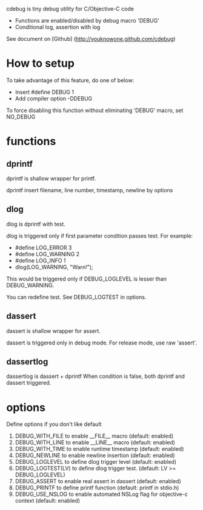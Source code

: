 cdebug is tiny debug utility for C/Objective-C code

 * Functions are enabled/disabled by debug macro 'DEBUG'
 * Conditional log, assertion with log

See document on [Github] (http://youknowone.github.com/cdebug)

# How to setup
To take advantage of this feature, do one of below:
 * Insert #define DEBUG 1
 * Add compiler option -DDEBUG

To force disabling this function without eliminating 'DEBUG' macro, set NO\_DEBUG

# functions
## dprintf
dprintf is shallow wrapper for printf.

dprintf insert filename, line number, timestamp, newline by options

## dlog
dlog is dprintf with test.

dlog is triggered only if first parameter condition passes test.
For example:
 * #define LOG\_ERROR 3
 * #define LOG\_WARNING 2
 * #define LOG\_INFO 1
 * dlog(LOG\_WARNING, "Warn!");

This would be triggered only if DEBUG\_LOGLEVEL is lesser than DEBUG\_WARNING.

You can redefine test. See DEBUG\_LOGTEST in options.

## dassert
dassert is shallow wrapper for assert.

dassert is triggered only in debug mode. For release mode, use raw 'assert'.

## dassertlog
dassertlog is dassert + dprintf
When condition is false, both dprintf and dassert triggered.

# options
Define options if you don't like default
 1. DEBUG\_WITH\_FILE to enable \_\_FILE\_\_ macro (default: enabled)
 1. DEBUG\_WITH\_LINE to enable \_\_LINE\_\_ macro (default: enabled)
 1. DEBUG\_WITH\_TIME to enable runtime timestamp (default: enabled)
 1. DEBUG\_NEWLINE to enable newline insertion (default: enabled)
 1. DEBUG\_LOGLEVEL to define dlog trigger level (default: enabled)
 1. DEBUG\_LOGTEST(LV) to define dlog trigger test. (default: LV >= DEBUG\_LOGLEVEL)
 1. DEBUG\_ASSERT to enable real assert in dassert (default: enabled)
 1. DEBUG\_PRINTF to define printf function (default: printf in stdio.h)
 1. DEBUG\_USE\_NSLOG to enable automated NSLog flag for objective-c context (default: enabled)